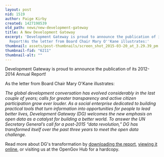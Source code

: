 ```yaml
---
layout: post
nid: 1519
author: Paige Kirby
created: 1427198539
old_path: news/new-development-gateway
title: A New Development Gateway
excerpt: 'Development Gateway is proud to announce the publication of its 2012-2014 Annual
  Report!As the letter from Board Chair Mary O''Kane illustrates:'
thumbnail: assets/post-thumbnails/screen_shot_2015-03-20_at_3.29.39_pm.png
thumbnail-fid: "6211"
thumbnail-alt: ""
---
```


Development Gateway is proud to announce the publication of its 2012-2014 Annual Report!

As the letter from Board Chair Mary O'Kane illustrates:

*The global development conversation has evolved considerably in the last couple of years; calls for greater transparency and active citizen participation grow ever louder. As a social enterprise dedicated to building practical tools that turn information into opportunities for people to lead better lives, Development Gateway (DG) welcomes the new emphasis on open data as a catalyst for building a better world. To answer the UN Secretary General’s call for a post-2015 “data revolution,” DG has transformed itself over the past three years to meet the open data challenge.*

Read more about DG's transformation by [downloading the report](/assets/post-resources/dg_2014_annual_report_eng.pdf), [viewing it online](/about/Annual-Report), or visiting us at the OpenGov Hub for a hardcopy.
